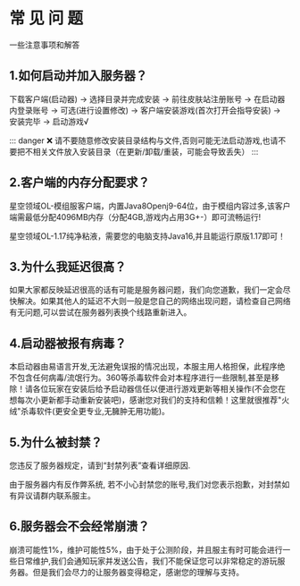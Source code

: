 # 常 见 问 题
一些注意事项和解答

## 1.如何启动并加入服务器？
下载客户端(启动器) -> 选择目录并完成安装 -> 前往皮肤站注册账号 -> 在启动器内登录账号 -> 可选(进行设置修改) -> 客户端安装游戏(首次打开会指导安装) -> 安装完毕 -> 启动游戏√

::: danger ❌
请不要随意修改安装目录结构与文件,否则可能无法启动游戏,也请不要把不相关文件放入安装目录（在更新/卸载/重装，可能会导致丢失）
:::

## 2.客户端的内存分配要求？
星空领域OL-模组服客户端，内置Java8Openj9-64位，由于模组内容过多,该客户端需最低分配4096MB内存（分配4GB,游戏内占用3G+-）即可流畅运行!

星空领域OL-1.17纯净粘液，需要您的电脑支持Java16,并且能运行原版1.17即可！

## 3.为什么我延迟很高？
如果大家都反映延迟很高的话有可能是服务器问题，我们向您道歉，我们一定会尽快解决。如果其他人的延迟不大则一般是您自己的网络出现问题，请检查自己网络有无问题,可以尝试在服务器列表换个线路重新进入。

## 4.启动器被报有病毒？
本启动器由易语言开发,无法避免误报的情况出现，本服主用人格担保，此程序绝不包含任何病毒/流氓行为。360等杀毒软件会对本程序进行一些限制,甚至是移除！请各位玩家在安装后给予启动器信任以便进行游戏更新等相关操作(不会您在想每次小更新都手动重新安装吧)，感谢您对我们的支持和信赖！这里就很推荐"火绒"杀毒软件(更安全更专业,无臃肿无用功能)。

## 5.为什么被封禁？
您违反了服务器规定，请到“封禁列表”查看详细原因.

由于服务器内有反作弊系统, 若不小心封禁您的账号,我们对您表示抱歉，对封禁如有异议请群内联系服主。

## 6.服务器会不会经常崩溃？
崩溃可能性1%，维护可能性5%，由于处于公测阶段，并且服主有时可能会进行一些日常维护,我们会通知玩家并发送公告，我们不能保证您可以非常稳定的游玩服务器。但是我们会尽力的让服务器变得稳定，感谢您的理解与支持。